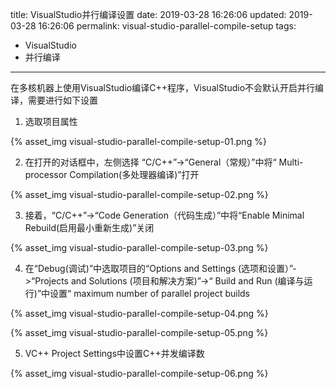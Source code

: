 title: VisualStudio并行编译设置
date: 2019-03-28 16:26:06
updated: 2019-03-28 16:26:06
permalink: visual-studio-parallel-compile-setup
tags:
  - VisualStudio
  - 并行编译
---


在多核机器上使用VisualStudio编译C++程序，VisualStudio不会默认开启并行编译，需要进行如下设置

1. 选取项目属性

{% asset_img visual-studio-parallel-compile-setup-01.png %}

2. 在打开的对话框中，左侧选择 “C/C++”->“General（常规）”中将“ Multi-processor Compilation(多处理器编译)”打开

{% asset_img visual-studio-parallel-compile-setup-02.png %}

3. 接着，“C/C++”->“Code Generation（代码生成）”中将“Enable Minimal Rebuild(启用最小重新生成)”关闭

{% asset_img visual-studio-parallel-compile-setup-03.png %}

4. 在“Debug(调试)”中选取项目的“Options and Settings (选项和设置）”->“Projects and Solutions (项目和解决方案)”->“ Build and Run (编译与运行)”中设置“ maximum number of parallel project builds

{% asset_img visual-studio-parallel-compile-setup-04.png %}

{% asset_img visual-studio-parallel-compile-setup-05.png %}

5. VC++ Project Settings中设置C++并发编译数

{% asset_img visual-studio-parallel-compile-setup-06.png %}